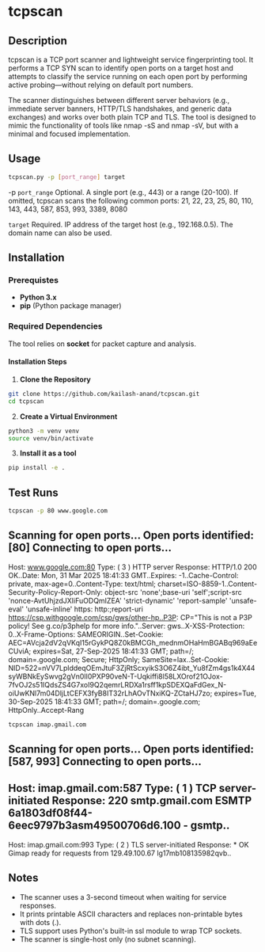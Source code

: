 # tcpscan

## Description
tcpscan is a TCP port scanner and lightweight service fingerprinting tool. It performs a TCP SYN scan to identify open ports on a target host and attempts to classify the service running on each open port by performing active probing—without relying on default port numbers.

The scanner distinguishes between different server behaviors (e.g., immediate server banners, HTTP/TLS handshakes, and generic data exchanges) and works over both plain TCP and TLS. The tool is designed to mimic the functionality of tools like nmap -sS and nmap -sV, but with a minimal and focused implementation.

## Usage

```sh
tcpscan.py -p [port_range] target
```

-p `port_range`
    Optional. A single port (e.g., 443) or a range (20-100).
    If omitted, tcpscan scans the following common ports: 21, 22, 23, 25, 80, 110, 143, 443, 587, 853, 993, 3389, 8080

`target`
    Required. IP address of the target host (e.g., 192.168.0.5). The domain name can also be used.

## Installation

### Prerequistes
- **Python 3.x**
- **pip** (Python package manager)

### **Required Dependencies**
The tool relies on **socket** for packet capture and analysis.

#### **Installation Steps**
1. **Clone the Repository**
  ```sh
  git clone https://github.com/kailash-anand/tcpscan.git
  cd tcpscan
  ```

2. **Create a Virtual Environment**
  ```sh
  python3 -m venv venv
  source venv/bin/activate
  ```

3. **Install it as a tool**
  ```sh
  pip install -e .
  ```

## Test Runs
```sh
tcpscan -p 80 www.google.com
```
Scanning for open ports...
Open ports identified: [80]
Connecting to open ports...
------------------------------------
Host: www.google.com:80
Type: ( 3 ) HTTP server
Response: HTTP/1.0 200 OK..Date: Mon, 31 Mar 2025 18:41:33 GMT..Expires: -1..Cache-Control: private, max-age=0..Content-Type: text/html; charset=ISO-8859-1..Content-Security-Policy-Report-Only: object-src 'none';base-uri 'self';script-src 'nonce-AvtUhjzdJXIiFuODQmIZEA' 'strict-dynamic' 'report-sample' 'unsafe-eval' 'unsafe-inline' https: http:;report-uri https://csp.withgoogle.com/csp/gws/other-hp..P3P: CP="This is not a P3P policy! See g.co/p3phelp for more info."..Server: gws..X-XSS-Protection: 0..X-Frame-Options: SAMEORIGIN..Set-Cookie: AEC=AVcja2dV2qVKqI15rGykPQ8Z0kBMCGh_mednmOHaHmBGABq969aEeCUviA; expires=Sat, 27-Sep-2025 18:41:33 GMT; path=/; domain=.google.com; Secure; HttpOnly; SameSite=lax..Set-Cookie: NID=522=nVV7LplddeqOEmJtuF3ZjRtScxyikS3O6Z4ibt_Yu8fZm4gs1k4X44syWBNkEySwvg2gVn0Il0PXP90veN-T-Uqkiffi8l58LXOrof21OJox-7fvOJ2s51IQdsZS4G7xoI9Q2qemrLRDXa1rsff1kpSDEXQaFdGex_N-oiUwKNl7m04DljLtCEFX3fyB8IT32rLhAOvTNxiKQ-ZCtaHJ7zo; expires=Tue, 30-Sep-2025 18:41:33 GMT; path=/; domain=.google.com; HttpOnly..Accept-Rang

```sh
tcpscan imap.gmail.com
``` 
Scanning for open ports...
Open ports identified: [587, 993]
Connecting to open ports...
------------------------------------
Host: imap.gmail.com:587
Type: ( 1 ) TCP server-initiated
Response: 220 smtp.gmail.com ESMTP 6a1803df08f44-6eec9797b3asm49500706d6.100 - gsmtp..
------------------------------------
Host: imap.gmail.com:993
Type: ( 2 ) TLS server-initiated
Response: * OK Gimap ready for requests from 129.49.100.67 lg17mb108135982qvb.. 

## Notes
- The scanner uses a 3-second timeout when waiting for service responses.
- It prints printable ASCII characters and replaces non-printable bytes with dots (.).
- TLS support uses Python's built-in ssl module to wrap TCP sockets.
- The scanner is single-host only (no subnet scanning).
